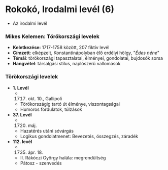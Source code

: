 # **Rokokó, Irodalmi levél (6)**
- Az irodalmi levél
### **Mikes Kelemen: Törökországi levelek**
- **Keletkezése:** 1717-1758 között, 207 fiktív levél
- **Címzett**: elképzelt, Konstantinápolyban élő erdélyi hölgy, "*Édes néne*"
- **Témái**: törökországi tapasztalatai, élményei, gondolatai, bujdosók sorsa
- **Hangvétel**: társalgási stílus, naplószerű vallomások

### **Törökországi levelek**
- **1. Levél**
	- 1717. okt. 10., Gallipoli
	- Törökországig tartó út élménye, viszontagságai
	- Humoros fordulatok, túlzások
- **37. Levél**
	- 1720. máj.
	- Hazatérés utáni sóvárgás
	- Logikus gondolatmenet: Bevezetés, összegzés, záradék
- **112. levél**
	- 1735. ápr. 18.
	- II. Rákóczi György halála: megrendültség
	- Pátosz - szenvedés